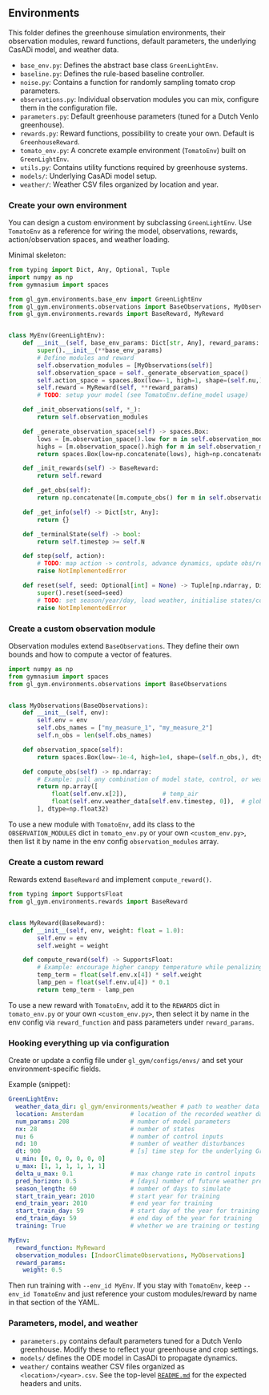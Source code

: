 ## Environments

This folder defines the greenhouse simulation environments, their observation modules, reward functions, default parameters, the underlying CasADi model, and weather data.

- `base_env.py`: Defines the abstract base class `GreenLightEnv`.
- `baseline.py`: Defines the rule-based baseline controller.
- `noise.py`: Contains a function for randomly sampling tomato crop parameters.
- `observations.py`: Individual observation modules you can mix, configure them in the configuration file.
- `parameters.py`: Default greenhouse parameters (tuned for a Dutch Venlo greenhouse).
- `rewards.py`: Reward functions, possibility to create your own. Default is `GreenhouseReward`.
- `tomato_env.py`: A concrete example environment (`TomatoEnv`) built on `GreenLightEnv`.
- `utils.py`: Contains utility functions required by greenhouse systems.
- `models/`: Underlying CasADi model setup.
- `weather/`: Weather CSV files organized by location and year.

### Create your own environment

You can design a custom environment by subclassing `GreenLightEnv`. Use `TomatoEnv` as a reference for wiring the model, observations, rewards, action/observation spaces, and weather loading.

Minimal skeleton:

```python
from typing import Dict, Any, Optional, Tuple
import numpy as np
from gymnasium import spaces

from gl_gym.environments.base_env import GreenLightEnv
from gl_gym.environments.observations import BaseObservations, MyObservations
from gl_gym.environments.rewards import BaseReward, MyReward


class MyEnv(GreenLightEnv):
    def __init__(self, base_env_params: Dict[str, Any], reward_params: Dict[str, Any]):
        super().__init__(**base_env_params)
        # Define modules and reward
        self.observation_modules = [MyObservations(self)]
        self.observation_space = self._generate_observation_space()
        self.action_space = spaces.Box(low=-1, high=1, shape=(self.nu,), dtype=np.float32)
        self.reward = MyReward(self, **reward_params)
        # TODO: setup your model (see TomatoEnv.define_model usage)

    def _init_observations(self, *_):
        return self.observation_modules

    def _generate_observation_space(self) -> spaces.Box:
        lows = [m.observation_space().low for m in self.observation_modules]
        highs = [m.observation_space().high for m in self.observation_modules]
        return spaces.Box(low=np.concatenate(lows), high=np.concatenate(highs), dtype=np.float32)

    def _init_rewards(self) -> BaseReward:
        return self.reward

    def _get_obs(self):
        return np.concatenate([m.compute_obs() for m in self.observation_modules])

    def _get_info(self) -> Dict[str, Any]:
        return {}

    def _terminalState(self) -> bool:
        return self.timestep >= self.N

    def step(self, action):
        # TODO: map action -> controls, advance dynamics, update obs/reward
        raise NotImplementedError

    def reset(self, seed: Optional[int] = None) -> Tuple[np.ndarray, Dict[str, Any]]:
        super().reset(seed=seed)
        # TODO: set season/year/day, load weather, initialise states/controls
        raise NotImplementedError
```

### Create a custom observation module

Observation modules extend `BaseObservations`. They define their own bounds and how to compute a vector of features.

```python
import numpy as np
from gymnasium import spaces
from gl_gym.environments.observations import BaseObservations


class MyObservations(BaseObservations):
    def __init__(self, env):
        self.env = env
        self.obs_names = ["my_measure_1", "my_measure_2"]
        self.n_obs = len(self.obs_names)

    def observation_space(self):
        return spaces.Box(low=-1e-4, high=1e4, shape=(self.n_obs,), dtype=np.float32)

    def compute_obs(self) -> np.ndarray:
        # Example: pull any combination of model state, control, or weather
        return np.array([
            float(self.env.x[2]),          # temp_air
            float(self.env.weather_data[self.env.timestep, 0]),  # glob_rad
        ], dtype=np.float32)
```

To use a new module with `TomatoEnv`, add its class to the `OBSERVATION_MODULES` dict in `tomato_env.py` or your own `<custom_env.py>`, then list it by name in the env config `observation_modules` array.

### Create a custom reward

Rewards extend `BaseReward` and implement `compute_reward()`.

```python
from typing import SupportsFloat
from gl_gym.environments.rewards import BaseReward


class MyReward(BaseReward):
    def __init__(self, env, weight: float = 1.0):
        self.env = env
        self.weight = weight

    def compute_reward(self) -> SupportsFloat:
        # Example: encourage higher canopy temperature while penalizing lamp usage
        temp_term = float(self.env.x[4]) * self.weight
        lamp_pen = float(self.env.u[4]) * 0.1
        return temp_term - lamp_pen
```

To use a new reward with `TomatoEnv`, add it to the `REWARDS` dict in `tomato_env.py` or your own `<custom_env.py>`, then select it by name in the env config via `reward_function` and pass parameters under `reward_params`.

### Hooking everything up via configuration

Create or update a config file under `gl_gym/configs/envs/` and set your environment-specific fields.

Example (snippet):

```yaml
GreenLightEnv:
  weather_data_dir: gl_gym/environments/weather # path to weather data
  location: Amsterdam             # location of the recorded weather data
  num_params: 208                 # number of model parameters
  nx: 28                          # number of states
  nu: 6                           # number of control inputs
  nd: 10                          # number of weather disturbances
  dt: 900                         # [s] time step for the underlying GreenLight solver
  u_min: [0, 0, 0, 0, 0, 0]
  u_max: [1, 1, 1, 1, 1, 1]
  delta_u_max: 0.1                # max change rate in control inputs
  pred_horizon: 0.5               # [days] number of future weather predictions
  season_length: 60               # number of days to simulate
  start_train_year: 2010          # start year for training
  end_train_year: 2010            # end year for training
  start_train_day: 59             # start day of the year for training
  end_train_day: 59               # end day of the year for training  
  training: True                  # whether we are training or testing

MyEnv:
  reward_function: MyReward
  observation_modules: [IndoorClimateObservations, MyObservations]
  reward_params:
    weight: 0.5
```

Then run training with `--env_id MyEnv`. If you stay with `TomatoEnv`, keep `--env_id TomatoEnv` and just reference your custom modules/reward by name in that section of the YAML.

### Parameters, model, and weather

- `parameters.py` contains default parameters tuned for a Dutch Venlo greenhouse. Modify these to reflect your greenhouse and crop settings.
- `models/` defines the ODE model in CasADi to propagate dynamics.
- `weather/` contains weather CSV files organized as `<location>/<year>.csv`. See the top-level [`README.md`](./README.md) for the expected headers and units.
